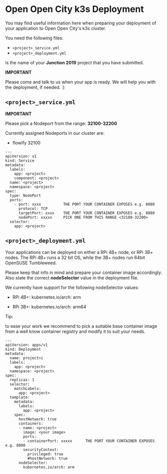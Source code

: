 #  Open Open City k3s Deployment

You may find useful information here when preparing your deployment of your 
application to Open Open City's k3s cluster.

You need the following files:

* ```<project>_service.yml```
* ```<project>_deployment.yml```

<project> is the name of your __Junction 2019__ project that you have submitted.

__IMPORTANT__

Please come and talk to us when your app is ready. We will help you with the 
deployment, if needed. :)

## ```<project>_service.yml```

__IMPORTANT__

Please pick a Nodeport from the range: __32100-32200__

Currently assigned Nodeports in our cluster are: 

 * flowify 32100

```
---
apiVersion: v1
kind: Service
metadata:
  labels:
    app: <project>
    component: <project>
  name: <project>
  namespace: <project>
spec:
  type: NodePort
  ports:
    - port: xxxx          THE PORT YOUR CONTAINER EXPOSES e.g. 8080
      protocol: TCP
      targetPort: xxxx    THE PORT YOUR CONTAINER EXPOSES e.g. 8080
      nodePort: xxxxx     PICK ONE FROM THIS RANGE <32100-32200>
  selector:
    app: <project>
```

## ```<project>_deployment.yml```

Your applications can be deployed on either a RPi 4B+ node, or RPi 3B+ nodes.
The RPi 4B+ runs a 32 bit OS, while the 3B+ nodes run 64bit OpenSUSE Tumbleweed.

Please keep that info in mind and prepare your container image accordingly. 
Also state the correct __nodeSelector__ value in the deployment file.

We currently have support for the following nodeSelector values:

* RPi 4B+: kubernetes.io/arch: arm

* RPi 3B+: kubernetes.io/arch: arm64

Tip: 

to ease your work we recommend to pick a suitable base container image 
from a well know container registry and modify it to suit your needs.

```
---
apiVersion: apps/v1
kind: Deployment
metadata:
  name: project>i
  labels:
    app: <project>
  namespace: <project>
spec:
  replicas: 1
  selector:
    matchLabels:
      app: <project>
  template:
    metadata:
      labels:
        app: <project>
    spec:
      hostNetwork: true
      containers:
      - name: <project>
        image: <your image>
        ports:
        - containerPort: xxxxx      THE PORT YOUR CONTAINER EXPOSES e.g. 8080
        securityContext:
          privileged: true
          #hostNetwork: true
      nodeSelector:
        kubernetes.io/arch: arm
```


